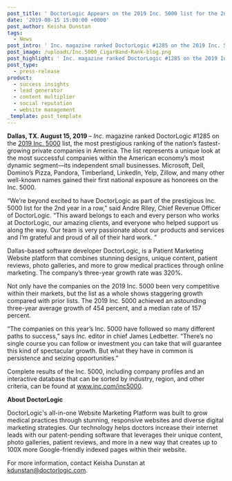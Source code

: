 ```yaml
---
post_title: ' DoctorLogic Appears on the 2019 Inc. 5000 list for the 2nd Year in a Row, Ranking No. 1285 '
date: '2019-08-15 15:00:00 +0000'
post_author: Keisha Dunstan
tags:
  - News
post_intro: ' Inc. magazine ranked DoctorLogic #1285 on the 2019 Inc. 5000 list, the most prestigious ranking of the nation’s fastest-growing private companies in America.'
post_image: /uploads/Inc.5000_CigarBand-Rank-blog.png
post_highlight: ' Inc. magazine ranked DoctorLogic #1285 on the 2019 Inc. 5000 list, the most prestigious ranking of the nation’s fastest-growing private companies in America.'
post_type:
  - press-release
product:
  - success insights
  - lead generator
  - content multiplier
  - social reputation
  - website management
_template: post_template
---
```


**Dallas, TX. August 15, 2019** – _Inc._ magazine ranked DoctorLogic #1285 on the [2019 Inc. 5000](https://www.inc.com/inc5000/2019/top-private-companies-2019-inc5000.html) list, the most prestigious ranking of the nation’s fastest-growing private companies in America. The list represents a unique look at the most successful companies within the American economy’s most dynamic segment—its independent small businesses. Microsoft, Dell, Domino’s Pizza, Pandora, Timberland, LinkedIn, Yelp, Zillow, and many other well-known names gained their first national exposure as honorees on the Inc. 5000.

“We’re beyond excited to have DoctorLogic as part of the prestigious Inc. 5000 list for the 2nd year in a row,” said Andre Riley, Chief Revenue Officer of DoctorLogic. “This award belongs to each and every person who works at DoctorLogic, our amazing clients, and everyone who helped support us along the way. Our team is very passionate about our products and services and I’m grateful and proud of all of their hard work. ”

Dallas-based software developer DoctorLogic, is a Patient Marketing Website platform that combines stunning designs, unique content, patient reviews, photo galleries, and more to grow medical practices through online marketing. The company’s three-year growth rate was 320%.

Not only have the companies on the 2019 Inc. 5000 been very competitive within their markets, but the list as a whole shows staggering growth compared with prior lists. The 2019 Inc. 5000 achieved an astounding three-year average growth of 454 percent, and a median rate of 157 percent.

“The companies on this year’s Inc. 5000 have followed so many different paths to success,” says _Inc._ editor in chief James Ledbetter. “There’s no single course you can follow or investment you can take that will guarantee this kind of spectacular growth. But what they have in common is persistence and seizing opportunities.”

Complete results of the Inc. 5000, including company profiles and an interactive database that can be sorted by industry, region, and other criteria, can be found at www.inc.com/inc5000.

**About DoctorLogic**

DoctorLogic's all-in-one Website Marketing Platform was built to grow medical practices through stunning, responsive websites and diverse digital marketing strategies. Our technology helps doctors increase their internet leads with our patent-pending software that leverages their unique content, photo galleries, patient reviews, and more in a new way that creates up to 100X more Google-friendly indexed pages within their website.

For more information, contact Keisha Dunstan at [kdunstan@doctorlogic.com](mailto:kdunstan@doctorlogic.com).

